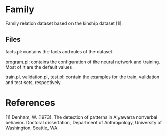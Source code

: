 # Family

Family relation dataset based on the kinship dataset [1].

## Files

facts.pl: contains the facts and rules of the dataset.

program.pl: contains the configuration of the neural network and training.
Most of it are the default values.

train.pl, validation.pl, test.pl: contain the examples for the train,
validation and test sets, respectively.

# References

[1] Denham, W. (1973). The detection of patterns in Alyawarra nonverbal 
behavior. Doctoral dissertation, Department of Anthropology, 
University of Washington, Seattle, WA.